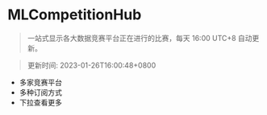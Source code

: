 # MLCompetitionHub

> 一站式显示各大数据竞赛平台正在进行的比赛，每天 16:00 UTC+8 自动更新。
  
> 更新时间: 2023-01-26T16:00:48+0800 

* 多家竞赛平台
* 多种订阅方式
* 下拉查看更多